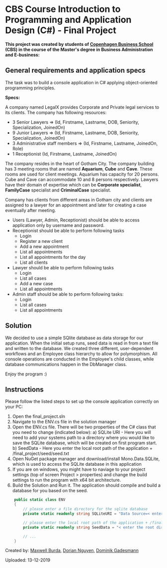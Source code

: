 # CBS Course Introduction to Programming and Application Design (C#) - Final Project

**This project was created by students of [Copenhagen Business School](https://www.cbs.dk/en) (CBS) in the course of the Master's degree in Business Administration and E-business:**

## General requirements and application specs

The task was to build a console application in C# applying object-oriented programming principles.

**Specs:**

A company named LegalX provides Corporate and Private legal services to its clients. The company has following resources:

- 3 Senior Lawyers => (Id, Firstname, Lastname, DOB, Seniority, Specialization, JoinedOn)
- 9 Junior Lawyers => (Id, Firstname, Lastname, DOB, Seniority, Specialization, JoinedOn)
- 3 Administrative staff members => (Id, Firstname, Lastname, JoinedOn, Role)
- 1 Receptionist (Id, Firstname, Lastname, JoinedOn)

The company resides in the heart of Gotham City. The company building has 3 meeting rooms that are named **Aquarium**, **Cube** and **Cave**. These rooms are used for client meetings. Aquarium has capacity for 20 persons. Cube and Cave can accommodate 10 and 8 persons respectively. Lawyers have their domain of expertise which can be **Corporate specialist**, **FamilyCase** specialist and **CriminalCase** specialist.

Company has clients from different areas in Gotham city and clients are assigned to a lawyer for an appointment and later for creating a case eventually after meeting.

- Users (Lawyer, Admin, Receptionist) should be able to access application only by username and password.
- Receptionist should be able to perform following tasks
    - Login
    - Register a new client
    - Add a new appointment
    - List all appointments
    - List all appointments for the day
    - List all clients
- Lawyer should be able to perform following tasks
    - Login
    - List all cases
    - Add a new case
    - List all appointments
- Admin staff should be able to perform following tasks:
    - Login
    - List all cases
    - List all appointments

## Solution

We decided to use a simple SQlite database as data storage for our application. When the initial setup runs, seed data is read in from a text file and written to the database.
We created three different, user-dependent workflows and an Employee class hierarchy to allow for polymorphism. All console operations are conducted in the Employee's child classes, while database communications happen in the DbManager class.

Enjoy the program :)

## Instructions

Please follow the listed steps to set up the console application correctly on your PC:

1. Open the final_project.sln
2. Navigate to the ENV.cs file in the solution manager
3. Open the ENV.cs file. There will be two properties of the C# class that you need to change (indicated below):
    a) SQLite URI - Here you will need to add your systems path to a directory where you would like to save the SQLite database, which will be created on first program start.
    b) SeedData - Here you enter the local root path of the application + /final_project/seed/seed.txt
4. Open NuGet package manager and download/install Mono.Data.SQLite, which is used to access the SQLite database in this application
5. If you are on windows, you might have to naviage to your project settings (top of screen Project > properties) and change the build settings to run the program with x64 bit architecture.
6. Build the Solution and Run it. The application should compile and build a database for you based on the seed.

```csharp
    public static class ENV
    {
        // please enter a file directory for the sqlite database
        private static readonly string SQLiteURI = "Data Source=< enter a file path for your database here >";

        // please enter the local root path of the application + /final_project/seed/seed.txt
        private static readonly string SeedData = "< enter the root directory of the application here >/final_project/seed/seed.txt";

        // ...
    }
```

Created by:
[Maxwell Burda](https://github.com/MCBurda), [Dorian Nguyen](https://github.com/orgs/CBS-EBUSS-Group/people/doriannguyen), [Dominik Gadesmann](https://github.com/domgdsman)

Uploaded: 13-12-2019
